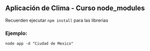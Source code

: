## Aplicación de Clima - Curso node_modules

Recuerden ejecutar ```npm install``` para las librerias


### Ejemplo:

```
node app -d "Ciudad de Mexico"
```
